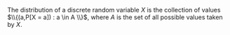The distribution of a discrete random variable $X$ is the collection of values
$\\{(a,P[X = a]) : a \in A \\}$, where $A$ is the set of all possible values taken by $X$.